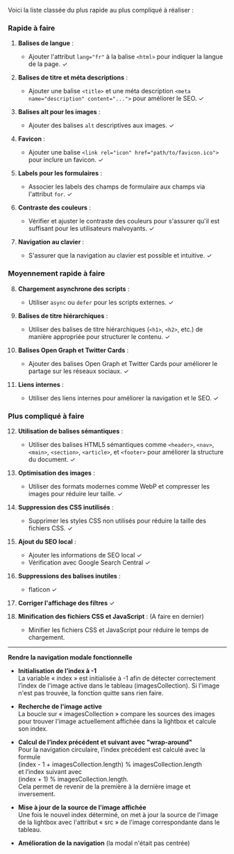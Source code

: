 Voici la liste classée du plus rapide au plus compliqué à réaliser :

### Rapide à faire
1. **Balises de langue** :
   - Ajouter l'attribut `lang="fr"` à la balise `<html>` pour indiquer la langue de la page. ✓

2. **Balises de titre et méta descriptions** :
   - Ajouter une balise `<title>` et une méta description `<meta name="description" content="...">` pour améliorer le SEO. ✓

3. **Balises alt pour les images** :
   - Ajouter des balises `alt` descriptives aux images. ✓

4. **Favicon** :
   - Ajouter une balise `<link rel="icon" href="path/to/favicon.ico">` pour inclure un favicon. ✓

5. **Labels pour les formulaires** :
   - Associer les labels des champs de formulaire aux champs via l'attribut `for`. ✓

6. **Contraste des couleurs** :
   - Vérifier et ajuster le contraste des couleurs pour s'assurer qu'il est suffisant pour les utilisateurs malvoyants. ✓

7. **Navigation au clavier** :
   - S'assurer que la navigation au clavier est possible et intuitive. ✓

### Moyennement rapide à faire
8. **Chargement asynchrone des scripts** :
   - Utiliser `async` ou `defer` pour les scripts externes. ✓

9. **Balises de titre hiérarchiques** :
    - Utiliser des balises de titre hiérarchiques (`<h1>`, `<h2>`, etc.) de manière appropriée pour structurer le contenu. ✓

10. **Balises Open Graph et Twitter Cards** :
    - Ajouter des balises Open Graph et Twitter Cards pour améliorer le partage sur les réseaux sociaux. ✓

11. **Liens internes** :
    - Utiliser des liens internes pour améliorer la navigation et le SEO. ✓

### Plus compliqué à faire

12. **Utilisation de balises sémantiques** :
    - Utiliser des balises HTML5 sémantiques comme `<header>`, `<nav>`, `<main>`, `<section>`, `<article>`, et `<footer>` pour améliorer la structure du document. ✓

13. **Optimisation des images** :
    - Utiliser des formats modernes comme WebP et compresser les images pour réduire leur taille. ✓

14. **Suppression des CSS inutilisés** :
    - Supprimer les styles CSS non utilisés pour réduire la taille des fichiers CSS. ✓

15. **Ajout du SEO local** :
    - Ajouter les informations de SEO local ✓
    - Vérification avec Google Search Central ✓

16. **Suppressions des balises inutiles** :
    - <link> flaticon ✓

17. **Corriger l'affichage des filtres** ✓

18. **Minification des fichiers CSS et JavaScript** : (A faire en dernier)
    - Minifier les fichiers CSS et JavaScript pour réduire le temps de chargement.

--------------------------------------------

**Rendre la navigation modale fonctionnelle**

- **Initialisation de l’index à -1**  
  La variable « index » est initialisée à -1 afin de détecter correctement l’index de l'image active dans le tableau (imagesCollection). Si l'image n'est pas trouvée, la fonction quitte sans rien faire.

- **Recherche de l'image active**  
  La boucle sur « imagesCollection » compare les sources des images pour trouver l'image actuellement affichée dans la lightbox et calcule son index.

- **Calcul de l’index précédent et suivant avec "wrap-around"**  
  Pour la navigation circulaire, l’index précédent est calculé avec la formule  
  (index - 1 + imagesCollection.length) % imagesCollection.length  
  et l’index suivant avec  
  (index + 1) % imagesCollection.length.  
  Cela permet de revenir de la première à la dernière image et inversement.

- **Mise à jour de la source de l'image affichée**  
  Une fois le nouvel index déterminé, on met à jour la source de l'image de la lightbox avec l'attribut « src » de l'image correspondante dans le tableau.

- **Amélioration de la navigation** (la modal n'était pas centrée)